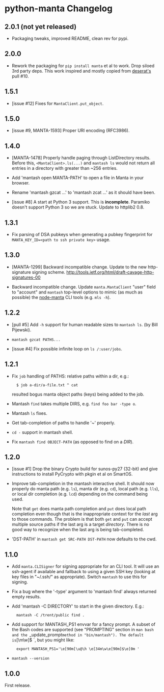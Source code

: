 # python-manta Changelog

## 2.0.1 (not yet released)

- Packaging tweaks, improved README, clean rev for pypi.


## 2.0.0

- Rework the packaging for `pip install manta` et al to work.
  Drop siloed 3rd party deps. This work inspired and mostly
  copied from [deserat's](https://github.com/deserat) pull #10.


## 1.5.1

- [issue #12] Fixes for `MantaClient.put_object`.


## 1.5.0

- [issue #9, MANTA-1593] Proper URI encoding (RFC3986).


## 1.4.0

- [MANTA-1478] Properly handle paging through ListDirectory results. Before
  this, `<MantaClient>.ls(...)` and `mantash ls` would not return all
  entries in a directory with greater than ~256 entries.

- Add 'mantash open MANTA-PATH' to open a file in Manta in your browser.

- Rename 'mantash gzcat ...' to 'mantash zcat ...' as it should have been.

- [issue #8] A start at Python 3 support. This is **incomplete**. Paramiko
  doesn't support Python 3 so we are stuck. Update to httplib2 0.8.


## 1.3.1

- Fix parsing of DSA pubkeys when generating a pubkey fingerprint
  for `MANTA_KEY_ID=<path to ssh private key>` usage.


## 1.3.0

- [MANTA-1299] Backward incompatible change. Update to the new http-signature
  signing scheme. <http://tools.ietf.org/html/draft-cavage-http-signatures-00>

- Backward incompatible change. Update `manta.MantaClient` "user" field to
  "account" and `mantash` top-level options to mimic (as much as possible)
  the [node-manta](https://github.com/joyent/node-manta)
  CLI tools (e.g. `mls -h`).


## 1.2.2

- [pull #5] Add `-h` support for human readable sizes to `mantash ls`.
  (by Bill Pijewski).

- `mantash gzcat PATHS...`

- [issue #4] Fix possible infinite loop on `ls /:user/jobs`.


## 1.2.1

- Fix `job` handling of PATHS: relative paths within a dir, e.g.:

        $ job a-dir/a-file.txt ^ cat

  resulted bogus manta object paths (keys) being added to the job.

- Mantash `find` takes multiple DIRS, e.g. `find foo bar -type o`.

- Mantash `ls` fixes.

- Get tab-completion of paths to handle '~' properly.

- `cd -` support in mantash shell.

- Fix `mantash find OBJECT-PATH` (as opposed to find on a *DIR*).


## 1.2.0

- [issue #1] Drop the binary Crypto build for sunos-py27 (32-bit) and give
  instructions to install PyCrypto with pkgin et al on SmartOS.

- Improve tab-completion in the mantash interactive shell. It should now
  properly do manta path (e.g. `ls`), manta dir (e.g. `cd`), local path (e.g.
  `lls`), or local dir completion (e.g. `lcd`) depending on the command being
  used.

  Note that `get` does manta path completion and `put` does local path
  completion even though that is the inappropriate context for the *last* arg
  to those commands. The problem is that both `get` and `put` can accept
  multiple source paths if the last arg is a target *directory*. There is no
  good way to recognize when the last arg is being tab-completed.

- 'DST-PATH' in `mantash get SRC-PATH DST-PATH` now defaults to the cwd.


## 1.1.0

- Add `manta.CLISigner` for signing appropriate for an CLI tool. It will
  use an ssh-agent if available and fallback to using a given SSH key
  (looking at key files in "~/.ssh/" as appropriate). Switch `mantash`
  to use this for signing.

- Fix a bug where the '-type' argument to 'mantash find' always returned empty
  results.

- Add 'mantash -C DIRECTORY' to start in the given directory. E.g.:

        mantash -C /trent/public find .

- Add support for MANTASH_PS1 envvar for a fancy prompt. A subset of the
  Bash codes are supported (see "PROMPTING" section in `man bash and
  the `_update_prompt` method in "bin/mantash"). The default is `[\m\w]$ `,
  but you might like:

        export MANTASH_PS1='\e[90m[\u@\h \e[34m\w\e[90m]$\e[0m '

- `mantash --version`


## 1.0.0

First release.
